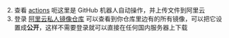 2. 查看 [actions](https://github.com/cornradio/docker_image_pusher/actions) 呃这里是 GitHub 机器人自动操作，并上传文件到阿里云
3. 登录 [阿里云私人镜像仓库](https://cr.console.aliyun.com/repository/cn-hangzhou/aaas-images/)  可以查看到你仓库里边有的所有镜像，可以把它设置成**公开**，这样不需要登录就可以直接在任何国内服务器上下载
